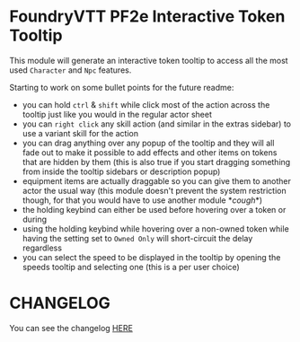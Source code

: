 # FoundryVTT PF2e Interactive Token Tooltip

This module will generate an interactive token tooltip to access all the most used `Character` and `Npc` features.

Starting to work on some bullet points for the future readme:

-   you can hold `ctrl` & `shift` while click most of the action across the tooltip just like you would in the regular actor sheet
-   you can `right click` any skill action (and similar in the extras sidebar) to use a variant skill for the action
-   you can drag anything over any popup of the tooltip and they will all fade out to make it possible to add effects and other items on tokens that are hidden by them (this is also true if you start dragging something from inside the tooltip sidebars or description popup)
-   equipment items are actually draggable so you can give them to another actor the usual way (this module doesn't prevent the system restriction though, for that you would have to use another module \*_cough_\*)
-   the holding keybind can either be used before hovering over a token or during
-   using the holding keybind while hovering over a non-owned token while having the setting set to `Owned Only` will short-circuit the delay regardless
-   you can select the speed to be displayed in the tooltip by opening the speeds tooltip and selecting one (this is a per user choice)

# CHANGELOG

You can see the changelog [HERE](./CHANGELOG.md)

